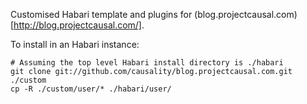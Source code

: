 Customised Habari template and plugins for (blog.projectcausal.com)[http://blog.projectcausal.com/].

To install in an Habari instance:

    # Assuming the top level Habari install directory is ./habari
    git clone git://github.com/causality/blog.projectcausal.com.git ./custom
    cp -R ./custom/user/* ./habari/user/
